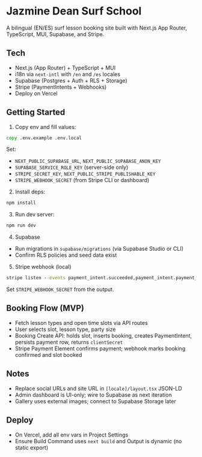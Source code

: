 # Jazmine Dean Surf School

A bilingual (EN/ES) surf lesson booking site built with Next.js App Router, TypeScript, MUI, Supabase, and Stripe.

## Tech
- Next.js (App Router) + TypeScript + MUI
- i18n via `next-intl` with `/en` and `/es` locales
- Supabase (Postgres + Auth + RLS + Storage)
- Stripe (PaymentIntents + Webhooks)
- Deploy on Vercel

## Getting Started

1. Copy env and fill values:

```cmd
copy .env.example .env.local
```

Set:
- `NEXT_PUBLIC_SUPABASE_URL`, `NEXT_PUBLIC_SUPABASE_ANON_KEY`
- `SUPABASE_SERVICE_ROLE_KEY` (server-side only)
- `STRIPE_SECRET_KEY`, `NEXT_PUBLIC_STRIPE_PUBLISHABLE_KEY`
- `STRIPE_WEBHOOK_SECRET` (from Stripe CLI or dashboard)

2. Install deps:

```cmd
npm install
```

3. Run dev server:

```cmd
npm run dev
```

4. Supabase
- Run migrations in `supabase/migrations` (via Supabase Studio or CLI)
- Confirm RLS policies and seed data exist

5. Stripe webhook (local)

```cmd
stripe listen --events payment_intent.succeeded,payment_intent.payment_failed --forward-to http://localhost:3000/api/stripe/webhook
```

Set `STRIPE_WEBHOOK_SECRET` from the output.

## Booking Flow (MVP)
- Fetch lesson types and open time slots via API routes
- User selects slot, lesson type, party size
- Booking Create API: holds slot, inserts booking, creates PaymentIntent, persists payment row, returns `clientSecret`
- Stripe Payment Element confirms payment; webhook marks booking confirmed and slot booked

## Notes
- Replace social URLs and site URL in `[locale]/layout.tsx` JSON-LD
- Admin dashboard is UI-only; wire to Supabase as next iteration
- Gallery uses external images; connect to Supabase Storage later

## Deploy
- On Vercel, add all env vars in Project Settings
- Ensure Build Command uses `next build` and Output is dynamic (no static export)
